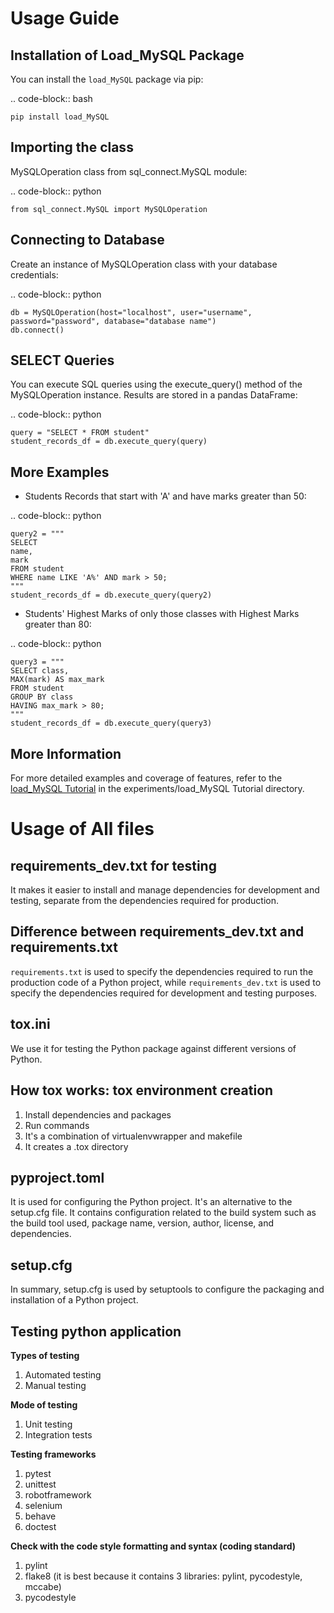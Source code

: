 Usage Guide
===========

Installation of Load_MySQL Package
-----------------------------------

You can install the ``load_MySQL`` package via pip:

.. code-block:: bash

    pip install load_MySQL

Importing the class
--------------------

MySQLOperation class from sql_connect.MySQL module:

.. code-block:: python

    from sql_connect.MySQL import MySQLOperation

Connecting to Database
-----------------------

Create an instance of MySQLOperation class with your database credentials:

.. code-block:: python

    db = MySQLOperation(host="localhost", user="username", password="password", database="database name")
    db.connect()

SELECT Queries
---------------

You can execute SQL queries using the execute_query() method of the MySQLOperation instance. Results are stored in a pandas DataFrame:

.. code-block:: python

    query = "SELECT * FROM student"
    student_records_df = db.execute_query(query)

More Examples
-------------

- Students Records that start with 'A' and have marks greater than 50:

.. code-block:: python

    query2 = """
    SELECT 
    name,
    mark 
    FROM student 
    WHERE name LIKE 'A%' AND mark > 50;
    """
    student_records_df = db.execute_query(query2)

- Students' Highest Marks of only those classes with Highest Marks greater than 80:

.. code-block:: python

    query3 = """
    SELECT class,
    MAX(mark) AS max_mark
    FROM student
    GROUP BY class
    HAVING max_mark > 80;
    """
    student_records_df = db.execute_query(query3)

More Information
----------------

For more detailed examples and coverage of features, refer to the [load_MySQL Tutorial](https://github.com/Meetpanchal58/SQL_Connect/blob/main/experiments/load_MySQL%20Tutorial.ipynb>) in the experiments/load_MySQL Tutorial directory.

Usage of All files
===================

requirements_dev.txt for testing
---------------------------------

It makes it easier to install and manage dependencies for development and testing, separate from the dependencies required for production.

Difference between requirements_dev.txt and requirements.txt
------------------------------------------------------------

``requirements.txt`` is used to specify the dependencies required to run the production code of a Python project, while ``requirements_dev.txt`` is used to specify the dependencies required for development and testing purposes.

tox.ini
-------

We use it for testing the Python package against different versions of Python.

How tox works: tox environment creation
----------------------------------------

1. Install dependencies and packages 
2. Run commands
3. It's a combination of virtualenvwrapper and makefile
4. It creates a .tox directory

pyproject.toml
---------------

It is used for configuring the Python project. It's an alternative to the setup.cfg file. It contains configuration related to the build system such as the build tool used, package name, version, author, license, and dependencies.

setup.cfg
---------

In summary, setup.cfg is used by setuptools to configure the packaging and installation of a Python project.

Testing python application
---------------------------

**Types of testing**

1. Automated testing 
2. Manual testing

**Mode of testing**

1. Unit testing
2. Integration tests

**Testing frameworks**

1. pytest
2. unittest
3. robotframework
4. selenium
5. behave
6. doctest

**Check with the code style formatting and syntax (coding standard)**

1. pylint
2. flake8 (it is best because it contains 3 libraries: pylint, pycodestyle, mccabe)
3. pycodestyle
